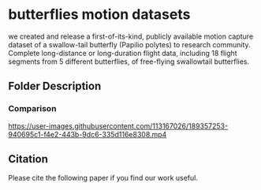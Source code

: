 # butterflies motion datasets

we created and release a first-of-its-kind, publicly available motion capture dataset of a swallow-tail butterfly (Papilio polytes) to research community. Complete long-distance or long-duration flight data, including 18 flight segments from 5 different butterflies, of free-flying swallowtail butterflies.





## Folder Description
### Comparison

https://user-images.githubusercontent.com/113167026/189357253-940695c1-f4e2-443b-9dc6-335d116e8308.mp4





## Citation

Please cite the following paper if you find our work useful.
